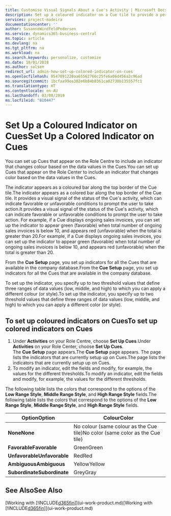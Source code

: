 ```yaml
---
title: Customise Visual Signals About a Cue's Activity | Microsoft Docs
description: Set up a coloured indicator on a Cue tile to provide a personalised visual signal of the Cue’s activity.
services: project-madeira
documentationcenter: ''
author: SusanneWindfeldPedersen
ms.service: dynamics365-business-central
ms.topic: article
ms.devlang: na
ms.tgt_pltfrm: na
ms.workload: na
ms.search.keywords: personalize, customize
ms.date: 10/01/2018
ms.author: solsen
redirect_url: admin-how-set-up-colored-indicator-on-cues
ms.openlocfilehash: 0547091220aa65562766c25fe6a06d456a2c96ad
ms.sourcegitcommit: 1bcfaa99ea302e6b84b8361ca02730b135557fc1
ms.translationtype: HT
ms.contentlocale: en-AU
ms.lasthandoff: 03/08/2019
ms.locfileid: "810447"
---
```

# <a name="set-up-a-colored-indicator-on-cues"></a><span data-ttu-id="1142a-103">Set Up a Coloured Indicator on Cues</span><span class="sxs-lookup"><span data-stu-id="1142a-103">Set Up a Colored Indicator on Cues</span></span>
<span data-ttu-id="1142a-104">You can set up Cues that appear on the Role Centre to include an indicator that changes colour based on the data values in the Cues.</span><span class="sxs-lookup"><span data-stu-id="1142a-104">You can set up Cues that appear on the Role Center to include an indicator that changes color based on the data values in the Cues.</span></span>

<span data-ttu-id="1142a-105">The indicator appears as a coloured bar along the top border of the Cue tile.</span><span class="sxs-lookup"><span data-stu-id="1142a-105">The indicator appears as a colored bar along the top border of the Cue tile.</span></span> <span data-ttu-id="1142a-106">It provides a visual signal of the status of the Cue's activity, which can indicate favorable or unfavorable conditions to prompt the user to take action.</span><span class="sxs-lookup"><span data-stu-id="1142a-106">It provides a visual signal of the status of the Cue's activity, which can indicate favorable or unfavorable conditions to prompt the user to take action.</span></span> <span data-ttu-id="1142a-107">For example, if a Cue displays ongoing sales invoices, you can set up the indicator to appear green (favorable) when total number of ongoing sales invoices is below 10, and appears red (unfavorable) when the total is greater than 20.</span><span class="sxs-lookup"><span data-stu-id="1142a-107">For example, if a Cue displays ongoing sales invoices, you can set up the indicator to appear green (favorable) when total number of ongoing sales invoices is below 10, and appears red (unfavorable) when the total is greater than 20.</span></span>

<span data-ttu-id="1142a-108">From the **Cue Setup** page, you set up indicators for all the Cues that are available in the company database.</span><span class="sxs-lookup"><span data-stu-id="1142a-108">From the **Cue Setup** page, you set up indicators for all the Cues that are available in the company database.</span></span>

<span data-ttu-id="1142a-109">To set up the indicator, you specify up to two threshold values that define three ranges of data values (low, middle, and high) to which you can apply a different colour (or style).</span><span class="sxs-lookup"><span data-stu-id="1142a-109">To set up the indicator, you specify up to two threshold values that define three ranges of data values (low, middle, and high) to which you can apply a different color (or style).</span></span>

## <a name="to-set-up-colored-indicators-on-cues"></a><span data-ttu-id="1142a-110">To set up coloured indicators on Cues</span><span class="sxs-lookup"><span data-stu-id="1142a-110">To set up colored indicators on Cues</span></span>
1. <span data-ttu-id="1142a-111">Under **Activities** on your Role Centre, choose **Set Up Cues**.</span><span class="sxs-lookup"><span data-stu-id="1142a-111">Under **Activities** on your Role Center, choose **Set Up Cues**.</span></span>  
   <span data-ttu-id="1142a-112">The **Cue Setup** page appears.</span><span class="sxs-lookup"><span data-stu-id="1142a-112">The **Cue Setup** page appears.</span></span> <span data-ttu-id="1142a-113">The page lists the indicators that are currently setup up on Cues.</span><span class="sxs-lookup"><span data-stu-id="1142a-113">The page lists the indicators that are currently setup up on Cues.</span></span>
2. <span data-ttu-id="1142a-114">To modify an indicator, edit the fields and modify, for example, the values for the different thresholds.</span><span class="sxs-lookup"><span data-stu-id="1142a-114">To modify an indicator, edit the fields and modify, for example, the values for the different thresholds.</span></span>  

<span data-ttu-id="1142a-115">The following table lists the colors that correspond to the options of the **Low Range Style**, **Middle Range Style**, and **High Range Style** fields.</span><span class="sxs-lookup"><span data-stu-id="1142a-115">The following table lists the colors that correspond to the options of the **Low Range Style**, **Middle Range Style**, and **High Range Style** fields.</span></span>

| <span data-ttu-id="1142a-116">Option</span><span class="sxs-lookup"><span data-stu-id="1142a-116">Option</span></span> | <span data-ttu-id="1142a-117">Colour</span><span class="sxs-lookup"><span data-stu-id="1142a-117">Color</span></span> |
| --- | --- |
| <span data-ttu-id="1142a-118">**None**</span><span class="sxs-lookup"><span data-stu-id="1142a-118">**None**</span></span> |<span data-ttu-id="1142a-119">No colour (same colour as the Cue tile)</span><span class="sxs-lookup"><span data-stu-id="1142a-119">No color (same color as the Cue tile)</span></span>|
| <span data-ttu-id="1142a-120">**Favorable**</span><span class="sxs-lookup"><span data-stu-id="1142a-120">**Favorable**</span></span> |<span data-ttu-id="1142a-121">Green</span><span class="sxs-lookup"><span data-stu-id="1142a-121">Green</span></span> |
| <span data-ttu-id="1142a-122">**Unfavorable**</span><span class="sxs-lookup"><span data-stu-id="1142a-122">**Unfavorable**</span></span> |<span data-ttu-id="1142a-123">Red</span><span class="sxs-lookup"><span data-stu-id="1142a-123">Red</span></span> |
| <span data-ttu-id="1142a-124">**Ambiguous**</span><span class="sxs-lookup"><span data-stu-id="1142a-124">**Ambiguous**</span></span> |<span data-ttu-id="1142a-125">Yellow</span><span class="sxs-lookup"><span data-stu-id="1142a-125">Yellow</span></span> |
| <span data-ttu-id="1142a-126">**Subordinate**</span><span class="sxs-lookup"><span data-stu-id="1142a-126">**Subordinate**</span></span> |<span data-ttu-id="1142a-127">Grey</span><span class="sxs-lookup"><span data-stu-id="1142a-127">Gray</span></span> |

## <a name="see-also"></a><span data-ttu-id="1142a-128">See Also</span><span class="sxs-lookup"><span data-stu-id="1142a-128">See Also</span></span>
<span data-ttu-id="1142a-129">[Working with [!INCLUDE[d365fin](includes/d365fin_md.md)]](ui-work-product.md)</span><span class="sxs-lookup"><span data-stu-id="1142a-129">[Working with [!INCLUDE[d365fin](includes/d365fin_md.md)]](ui-work-product.md)</span></span>
